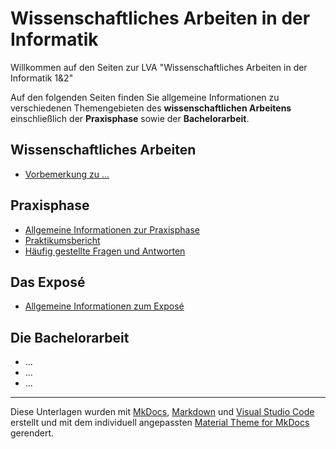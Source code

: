 # Wissenschaftliches Arbeiten in der Informatik

 Willkommen auf den Seiten zur LVA "Wissenschaftliches Arbeiten in der Informatik 1&2"

<!-- Stand: 2019-03-18 -->

Auf den folgenden Seiten finden Sie allgemeine Informationen zu verschiedenen Themengebieten des **wissenschaftlichen Arbeitens** einschließlich der **Praxisphase** sowie der **Bachelorarbeit**.

## Wissenschaftliches Arbeiten

* [Vorbemerkung zu ...](vorbemerkung.md)
<!-- * [Anforderungen an die zu entwickelnde Webanwendung](anforderungen.md) -->

## Praxisphase

* [Allgemeine Informationen zur Praxisphase](./praxisphase/allg_informationen.md) 
* [Praktikumsbericht](./praxisphase/bericht.md)
* [Häufig gestellte Fragen und Antworten](./praxisphase/questions_answers.md)

## Das Exposé

* [Allgemeine Informationen zum Exposé](expose.md)

## Die Bachelorarbeit

* ...
* ...
* ...

----
Diese Unterlagen wurden mit [MkDocs](http://mkdocs.org), [Markdown](https://en.wikipedia.org/wiki/Markdown) und [Visual Studio Code](https://code.visualstudio.com/) erstellt und mit dem individuell angepassten [Material Theme for MkDocs](https://squidfunk.github.io/mkdocs-material/) gerendert.
